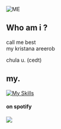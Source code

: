 ![ME](https://cdn.discordapp.com/attachments/684661567987384350/1276433546730274889/image.png?ex=66c982e0&is=66c83160&hm=21da4c7baa266fd3d18740fd4c95e9eb052ac492cf61b5b790cdc0337defc865&)
## Who am i ?
call me best
<br>
my kristana areerob

chula u. (cedt)

## my.
[![My Skills](https://skillicons.dev/icons?i=pr,ps,ae&perline=3)](https://skillicons.dev)

#### on spotify
<p>
<a href="https://spotify-github-profile.kittinanx.com/api/view.svg?uid=bezxmhvbkujq5nok6p46zxdsk&redirect=true">
<img src="https://spotify-github-profile.kittinanx.com/api/view.svg?uid=bezxmhvbkujq5nok6p46zxdsk&cover_image=false&theme=default&show_offline=false&interchange=false&bar_color=53b14f&bar_color_cover=false)"/>
</a>
</p>
